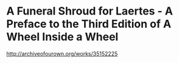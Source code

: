 # A Funeral Shroud for Laertes - A Preface to the Third Edition of A Wheel Inside a Wheel

http://archiveofourown.org/works/35152225

